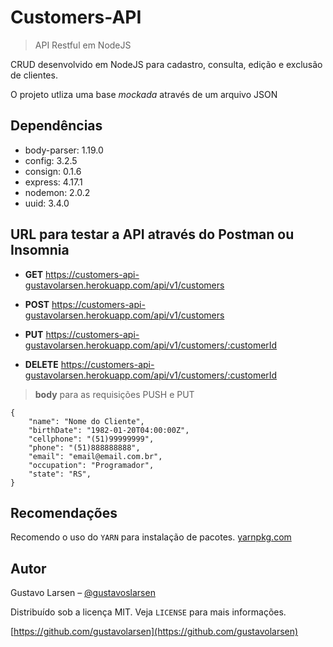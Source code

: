 # Customers-API
> API Restful em NodeJS

CRUD desenvolvido em NodeJS para cadastro, consulta, edição e exclusão de clientes.

O projeto utliza uma base _mockada_ através de um arquivo JSON

## Dependências
* body-parser: 1.19.0
* config: 3.2.5
* consign: 0.1.6
* express: 4.17.1
* nodemon: 2.0.2
* uuid: 3.4.0

## URL para testar a API através do Postman ou Insomnia 

* **GET** https://customers-api-gustavolarsen.herokuapp.com/api/v1/customers

* **POST** https://customers-api-gustavolarsen.herokuapp.com/api/v1/customers

* **PUT** https://customers-api-gustavolarsen.herokuapp.com/api/v1/customers/:customerId

* **DELETE** https://customers-api-gustavolarsen.herokuapp.com/api/v1/customers/:customerId

> **body** para as requisições PUSH e PUT

```
{
    "name": "Nome do Cliente",    
    "birthDate": "1982-01-20T04:00:00Z",
    "cellphone": "(51)99999999",
    "phone": "(51)888888888",
    "email": "email@email.com.br",
    "occupation": "Programador",
    "state": "RS",
}
```

## Recomendações
Recomendo o uso do `YARN` para instalação de pacotes. [yarnpkg.com](https://yarnpkg.com)

## Autor
Gustavo Larsen – [@gustavoslarsen](https://twitter.com/gustavoslarsen)

Distribuído sob a licença MIT. Veja `LICENSE` para mais informações.

[https://github.com/gustavolarsen](https://github.com/gustavolarsen)
